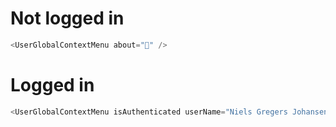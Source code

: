 # Not logged in

```js
<UserGlobalContextMenu about="🍕" />
```

# Logged in

```js
<UserGlobalContextMenu isAuthenticated userName="Niels Gregers Johansen - jumpto365.com" userId="niels@hexatown.com" />
```